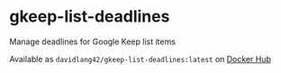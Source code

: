 # gkeep-list-deadlines

Manage deadlines for Google Keep list items

Available as `davidlang42/gkeep-list-deadlines:latest` on [Docker Hub](https://hub.docker.com/r/davidlang42/gkeep-list-deadlines)